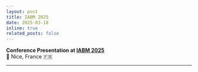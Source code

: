 ```yaml
---
layout: post
title: IABM 2025
date: 2025-03-18
inline: true
related_posts: false
---
```



**Conference Presentation at [IABM 2025](https://iabm2025.sciencesconf.org/)**
&nbsp;  
📍 Nice, France 🇫🇷 

***